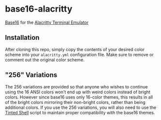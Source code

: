 # base16-alacritty

[Base16](https://github.com/tinted-theming/home) for the [Alacritty Terminal
Emulator](https://github.com/jwilm/alacritty)

## Installation

After cloning this repo, simply copy the contents of your desired color scheme
into your `alacritty.yml` configuration file. Make sure to remove or comment
out the original color scheme.

## "256" Variations

The 256 variations are provided so that anyone who wishes to continue
using the 16 ANSI colors won't end up with weird colors instead of
bright colors. However since base16 uses only 16-color themes, this
results in all of the bright colors mirroring their non-bright colors,
rather than being additional colors. If you use the 256 variations, you
will also need to use the [Tinted
Shell](https://github.com/tinted-theming/tinted-shell) script to
maintain proper compatibility with the base16 themes.
